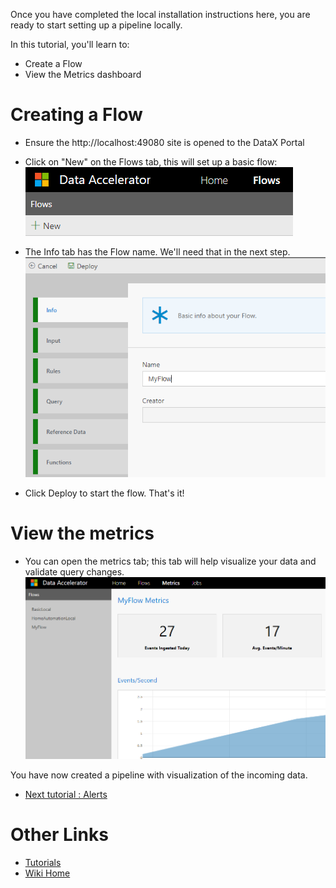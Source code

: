 Once you have completed the local installation instructions here, you are ready to start setting up a pipeline locally.

In this tutorial, you'll learn to:
 - Create a Flow
 - View the Metrics dashboard

# Creating a Flow
 - Ensure the http://localhost:49080 site is opened to the DataX Portal
 - Click on "New" on the Flows tab, this will set up a basic flow:<br />
 ![New Flow](./tutorials/images/Tutorial1-1.png)

 - The Info tab has the Flow name.  We'll need that in the next step.
![Flow Info](./tutorials/images/Tutorial1-2.png)

 - Click Deploy to start the flow.  That's it! 

# View the metrics
 - You can open the metrics tab; this tab will help visualize your data and validate query changes.
	![Metrics](./tutorials/images/Tutorial1-4.png)

You have now created a pipeline with visualization of the incoming data.

* [Next tutorial : Alerts](https://github.com/Microsoft/data-accelerator/wiki/Local-Tutorial-2-Add-an-Alert/)

# Other Links
* [Tutorials](Tutorials)
* [Wiki Home](Home) 